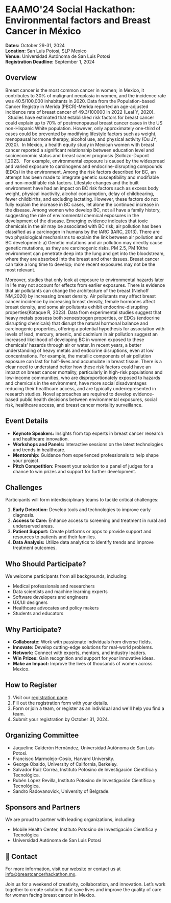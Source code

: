 # EAAMO'24 Social Hackathon: Environmental factors and Breast Cancer in México 

**Dates:** October 29-31, 2024  
**Location:** San Luis Potosí, SLP Mexico  
**Venue:** Universidad Autónoma de San Luis Potosí  
**Registration Deadline:** September 1, 2024

## Overview

Breast cancer is the most common cancer in women; in Mexico, it contributes to 30% of malignant neoplasia in women, and the incidence rate was 40.5/100,000 inhabitants in 2020. Data from the Population-based Cancer Registry in Merida (PBCR)-Merida reported an age-adjusted incidence rate of breast cancer of 49.3/100000 in 2022 (Leal Y, 2020).   Studies have estimated that established risk factors for breast cancer could explain up to 70% of postmenopausal breast cancer cases in the US non-Hispanic White population. However, only approximately one-third of cases could be prevented by modifying lifestyle factors such as weight, menopausal hormone therapy, alcohol use, and physical activity (Ou JY, 2020).  In Mexico, a health equity study in Mexican women with breast cancer reported a significant relationship between education level and socioeconomic status and breast cancer prognosis (Sollozo-Dupont I,2023.   For example, environmental exposure is caused by the widespread and varied exposure to carcinogens and endocrine-disrupting compounds (EDCs) in the environment. Among the risk factors described for BC, an attempt has been made to integrate genetic susceptibility and modifiable and non-modifiable risk factors. Lifestyle changes and the built environment have had an impact on BC risk factors such as excess body weight, physical inactivity, alcohol consumption, delay of childbearing, fewer childbirths, and excluding lactating. However, these factors do not fully explain the increase in BC cases, let alone the continued increase in the disease. Among women who develop BC, not all have a family history, suggesting the role of environmental chemical exposures in the development of the disease. Emerging evidence indicates that toxic chemicals in the air may be associated with BC risk; air pollution has been classified as a carcinogen in humans by the IARC (IARC, 2013). There are two physiological mechanisms to explain the link between air pollution and BC development: a) Genetic mutations and air pollution may directly cause genetic mutations, as they are carcinogenic risks. PM 2.5, PM 10the environment can penetrate deep into the lung and get into the bloodstream, where they are absorbed into the breast and other tissues. Breast cancer can take a long time to develop; more recent exposures may not be the most relevant.

Moreover, studies that only look at exposure to environmental hazards later in life may not account for effects from earlier exposures. There is evidence that air pollutants can change the architecture of the breast (Niehoff NM,2020) by increasing breast density. Air pollutants may affect breast cancer incidence by increasing breast density, female hormones affect breast density, and some air pollutants exhibit endocrine-disrupting properties(Kotaque R, 2023). Data from experimental studies suggest that heavy metals possess both xenoestrogen properties, or EDCs (endocrine disrupting chemicals) that disrupt the natural hormonal balance and carcinogenic properties, offering a potential hypothesis for association with levels of lead, mercury, arsenic, and cadmium in air pollution suggest an increased likelihood of developing BC in women exposed to these chemicals’ hazards through air or water. In recent years, a better understanding of heavy metals and endocrine disruptions, even at low concentrations. For example, the metallic components of air pollution exposure can last for half-lives and accumulate in breast tissue. There is a clear need to understand better how these risk factors could have an impact on breast cancer mortality, particularly in high-risk populations and low-income communities, who are disproportionately exposed to hazards and chemicals in the environment, have more social disadvantages reducing their healthcare access, and are typically underrepresented in research studies. Novel approaches are required to develop evidence-based public health decisions between environmental exposures, social risk, healthcare access, and breast cancer mortality surveillance. 

## Event Details

- **Keynote Speakers:** Insights from top experts in breast cancer research and healthcare innovation.
- **Workshops and Panels:** Interactive sessions on the latest technologies and trends in healthcare.
- **Mentorship:** Guidance from experienced professionals to help shape your project.
- **Pitch Competition:** Present your solution to a panel of judges for a chance to win prizes and support for further development.

## Challenges

Participants will form interdisciplinary teams to tackle critical challenges:

1. **Early Detection:** Develop tools and technologies to improve early diagnosis.
2. **Access to Care:** Enhance access to screening and treatment in rural and underserved areas.
3. **Patient Support:** Create platforms or apps to provide support and resources to patients and their families.
4. **Data Analysis:** Utilize data analytics to identify trends and improve treatment outcomes.

## Who Should Participate?

We welcome participants from all backgrounds, including:

- Medical professionals and researchers
- Data scientists and machine learning experts
- Software developers and engineers
- UX/UI designers
- Healthcare advocates and policy makers
- Students and educators

## Why Participate?

- **Collaborate:** Work with passionate individuals from diverse fields.
- **Innovate:** Develop cutting-edge solutions for real-world problems.
- **Network:** Connect with experts, mentors, and industry leaders.
- **Win Prizes:** Gain recognition and support for your innovative ideas.
- **Make an Impact:** Improve the lives of thousands of women across Mexico.

##  How to Register

1. Visit our [registration page](http://www.breastcancerhackathon.mx).
2. Fill out the registration form with your details.
3. Form or join a team, or register as an individual and we'll help you find a team.
4. Submit your registration by October 31, 2024.

## Organizing Committee


- Jaqueline Calderón Hernández, Universidad Autónoma de San Luis Potosí.
- Francisco Marmolejo-Cosío, Harvard University. 
- George Obaido, University of California, Berkeley.
- Salvador Ruiz Correa, Instituto Potosino de Investigación Científica y Tecnológica.
- Rubén López Revilla, Instituto Potosino de Investigación Científica y Tecnológica.
- Sandro Radovanovick, University of Belgrade.

## Sponsors and Partners

We are proud to partner with leading organizations, including:

- Mobile Health Center, Instituto Potosino de Investigación Científica y Tecnológica 
- Universidad Autónoma de San Luis Potosí

## 📧 Contact

For more information, visit our [website](http://www.breastcancerhackathon.mx) or contact us at [info@breastcancerhackathon.mx](mailto:info@breastcancerhackathon.mx).

Join us for a weekend of creativity, collaboration, and innovation. Let’s work together to create solutions that save lives and improve the quality of care for women facing breast cancer in Mexico.

